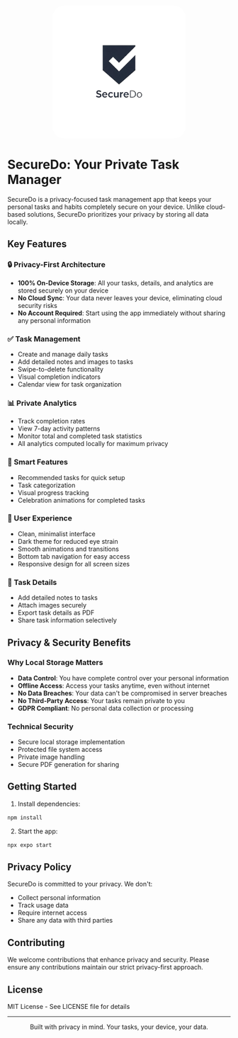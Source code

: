 <p align="center">
  <img src="assets/logo_bg_removed.png" width="300" height="300" style="border-radius: 25px;">
</p>

# SecureDo: Your Private Task Manager

SecureDo is a privacy-focused task management app that keeps your personal tasks and habits completely secure on your device. Unlike cloud-based solutions, SecureDo prioritizes your privacy by storing all data locally.

## Key Features

### 🔒 Privacy-First Architecture
- **100% On-Device Storage**: All your tasks, details, and analytics are stored securely on your device
- **No Cloud Sync**: Your data never leaves your device, eliminating cloud security risks
- **No Account Required**: Start using the app immediately without sharing any personal information

### ✅ Task Management
- Create and manage daily tasks
- Add detailed notes and images to tasks
- Swipe-to-delete functionality
- Visual completion indicators
- Calendar view for task organization

### 📊 Private Analytics
- Track completion rates
- View 7-day activity patterns
- Monitor total and completed task statistics
- All analytics computed locally for maximum privacy

### 🎯 Smart Features
- Recommended tasks for quick setup
- Task categorization
- Visual progress tracking
- Celebration animations for completed tasks

### 📱 User Experience
- Clean, minimalist interface
- Dark theme for reduced eye strain
- Smooth animations and transitions
- Bottom tab navigation for easy access
- Responsive design for all screen sizes

### 📄 Task Details
- Add detailed notes to tasks
- Attach images securely
- Export task details as PDF
- Share task information selectively

## Privacy & Security Benefits

### Why Local Storage Matters
- **Data Control**: You have complete control over your personal information
- **Offline Access**: Access your tasks anytime, even without internet
- **No Data Breaches**: Your data can't be compromised in server breaches
- **No Third-Party Access**: Your tasks remain private to you
- **GDPR Compliant**: No personal data collection or processing

### Technical Security
- Secure local storage implementation
- Protected file system access
- Private image handling
- Secure PDF generation for sharing

## Getting Started

1. Install dependencies:
```bash
npm install
```

2. Start the app:
```bash
npx expo start
```

## Privacy Policy
SecureDo is committed to your privacy. We don't:
- Collect personal information
- Track usage data
- Require internet access
- Share any data with third parties

## Contributing
We welcome contributions that enhance privacy and security. Please ensure any contributions maintain our strict privacy-first approach.

## License
MIT License - See LICENSE file for details

---

<p align="center">
Built with privacy in mind. Your tasks, your device, your data.
</p>
